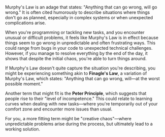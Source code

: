 Murphy's Law is an adage that states: "Anything that can go wrong, will go wrong." It is often cited humorously to describe situations where things don't go as planned, especially in complex systems or when unexpected complications arise. 

When you're programming or tackling new tasks, and you encounter unusual or difficult problems, it feels like Murphy's Law is in effect because things seem to go wrong in unpredictable and often frustrating ways. This could range from bugs in your code to unexpected technical challenges. However, if you manage to resolve everything by the end of the day, it shows that despite the initial chaos, you're able to turn things around.

If Murphy's Law doesn't quite capture the situation you're describing, you might be experiencing something akin to **Finagle's Law**, a variation of Murphy's Law, which states: "Anything that can go wrong, will—at the worst possible moment." 

Another term that might fit is the **Peter Principle**, which suggests that people rise to their "level of incompetence." This could relate to learning curves when dealing with new tasks—where you're temporarily out of your comfort zone and encounter more issues than usual.

For you, a more fitting term might be "creative chaos"—where unpredictable problems arise during the process, but ultimately lead to a working solution.
